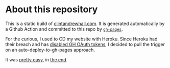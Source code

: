 # About this repository

This is a static build of [clintandrewhall.com](https://github.com/clintandrewhall/clintandrewhall.com).  It is generated automatically by a Github Action and committed to this repo by [`gh-pages`](https://github.com/tschaub/gh-pages).

For the curious, I used to CD my website with Heroku.  Since Heroku had their breach and has [disabled GH OAuth tokens](https://status.heroku.com/incidents/2413), I decided to pull the trigger on an auto-deploy-to-gh-pages approach.

It was [pretty easy](https://github.com/clintandrewhall/clintandrewhall.com/commit/22176bf5f4e693cc942cad21bdafba5d7807722b), in [the end](https://github.com/clintandrewhall/clintandrewhall.com/commits/main).
